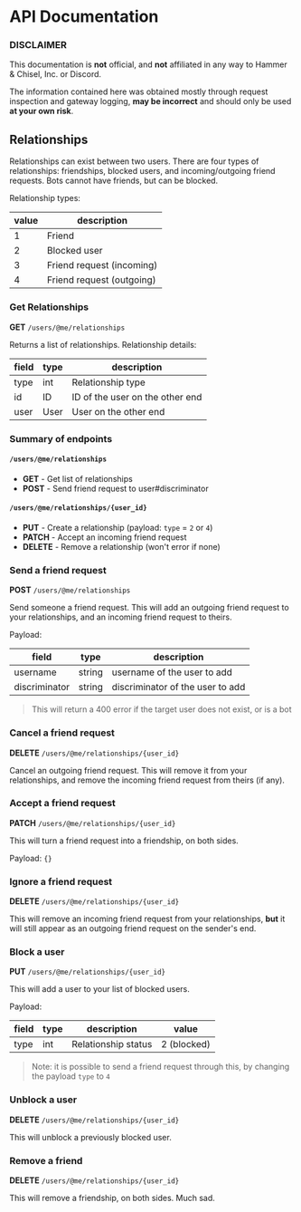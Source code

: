 API Documentation
=================

### DISCLAIMER

This documentation is **not** official, and **not** affiliated in any way to
Hammer & Chisel, Inc. or Discord.

The information contained here was obtained mostly through request inspection
and gateway logging, **may be incorrect** and should only be used **at your
own risk**.

## Relationships

Relationships can exist between two users.
There are four types of relationships: friendships, blocked users, and
incoming/outgoing friend requests.
Bots cannot have friends, but can be blocked.

Relationship types:

value | description
------|------------
1     | Friend
2     | Blocked user
3     | Friend request (incoming)
4     | Friend request (outgoing)

### Get Relationships

**GET** `/users/@me/relationships`

Returns a list of relationships. Relationship details:

field | type | description
------|------|------------
type  | int  | Relationship type
id    | ID   | ID of the user on the other end
user  | User | User on the other end

### Summary of endpoints

#### `/users/@me/relationships`

- **GET** - Get list of relationships
- **POST** - Send friend request to user#discriminator

#### `/users/@me/relationships/{user_id}`

- **PUT** - Create a relationship (payload: `type` = `2` or `4`)
- **PATCH** - Accept an incoming friend request
- **DELETE** - Remove a relationship (won't error if none)

### Send a friend request

**POST** `/users/@me/relationships`

Send someone a friend request. This will add an outgoing friend request to your
relationships, and an incoming friend request to theirs.

Payload:

field         | type   | description
--------------|--------|------------
username      | string | username of the user to add
discriminator | string | discriminator of the user to add

> This will return a 400 error if the target user does not exist, or is a bot

### Cancel a friend request

**DELETE** `/users/@me/relationships/{user_id}`

Cancel an outgoing friend request. This will remove it from your relationships,
and remove the incoming friend request from theirs (if any).

### Accept a friend request

**PATCH** `/users/@me/relationships/{user_id}`

This will turn a friend request into a friendship, on both sides.

Payload: `{}`

### Ignore a friend request

**DELETE** `/users/@me/relationships/{user_id}`

This will remove an incoming friend request from your relationships, **but** it
will still appear as an outgoing friend request on the sender's end.

### Block a user

**PUT** `/users/@me/relationships/{user_id}`

This will add a user to your list of blocked users.

Payload:

field | type | description | value
------|------|-------------|------
type  | int  | Relationship status | 2 (blocked)

> Note: it is possible to send a friend request through this, by changing the
> payload `type` to `4`

### Unblock a user

**DELETE** `/users/@me/relationships/{user_id}`

This will unblock a previously blocked user.

### Remove a friend

**DELETE** `/users/@me/relationships/{user_id}`

This will remove a friendship, on both sides. Much sad.
